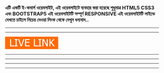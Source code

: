 ### এটি একটি ই-কমার্স ওয়েবসাইট, এই ওয়েবসাইটে ব্যবহার করা হয়েছে শুধুমাত্র HTML5 CSS3 এবং BOOTSTRAP5 এই ওয়েবসাইটটি সম্পূর্ণ RESPONSIVE এই ওয়েবসাইটটি লাইভে দেখতে চাইলে নিচের দেওয়া লিংক থেকে দেখুন ধন্যবাদ..
***
***
<a href="https://hasanmiaweb.github.io/panda-commerce-pro/" target="_blank"><img src="https://raw.githubusercontent.com/hasanmiaweb/panda-commerce-pro/main/images/livelink.jpg" alt="Live link" height="41" width="174"></a>
***
***
***
***
